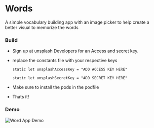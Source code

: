 # Words
A simple vocabulary building app with an image picker to help create a better visual to memorize the words


### Build 
- Sign up at unsplash Developers for an Access and secret key. 
- replace the constants file with your respective keys 


    `static let unsplashAccessKey = "ADD ACCESS KEY HERE"`
    
    `static let unsplashSecretKey = "ADD SECRET KEY HERE"`
    
    
- Make sure to install the pods in the podfile 
- Thats it!


### Demo 

![Word App Demo](appDemo.gif)
